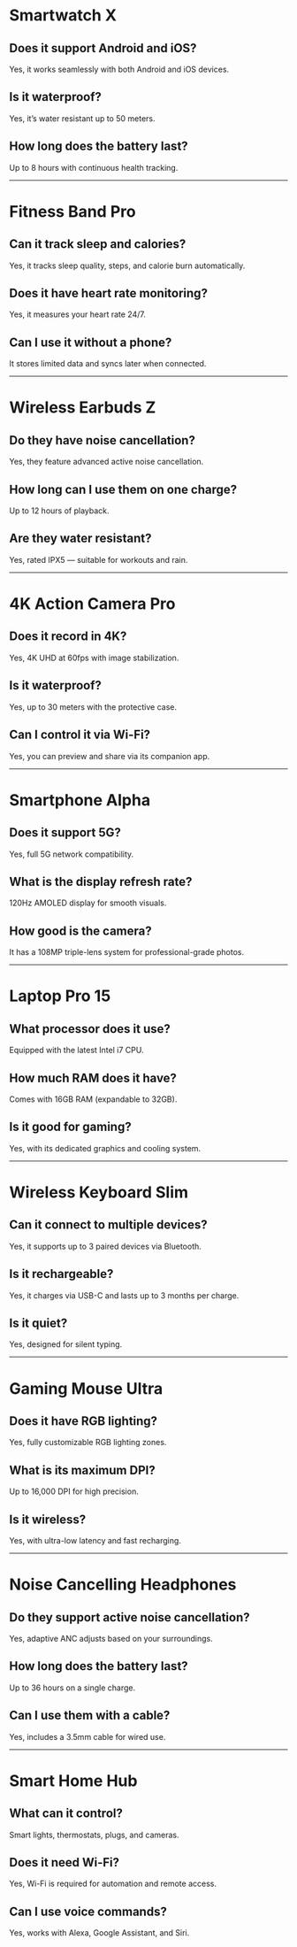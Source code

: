 # Smartwatch X
## Does it support Android and iOS?
Yes, it works seamlessly with both Android and iOS devices.

## Is it waterproof?
Yes, it’s water resistant up to 50 meters.

## How long does the battery last?
Up to 8 hours with continuous health tracking.

---

# Fitness Band Pro
## Can it track sleep and calories?
Yes, it tracks sleep quality, steps, and calorie burn automatically.

## Does it have heart rate monitoring?
Yes, it measures your heart rate 24/7.

## Can I use it without a phone?
It stores limited data and syncs later when connected.

---

# Wireless Earbuds Z
## Do they have noise cancellation?
Yes, they feature advanced active noise cancellation.

## How long can I use them on one charge?
Up to 12 hours of playback.

## Are they water resistant?
Yes, rated IPX5 — suitable for workouts and rain.

---

# 4K Action Camera Pro
## Does it record in 4K?
Yes, 4K UHD at 60fps with image stabilization.

## Is it waterproof?
Yes, up to 30 meters with the protective case.

## Can I control it via Wi-Fi?
Yes, you can preview and share via its companion app.

---

# Smartphone Alpha
## Does it support 5G?
Yes, full 5G network compatibility.

## What is the display refresh rate?
120Hz AMOLED display for smooth visuals.

## How good is the camera?
It has a 108MP triple-lens system for professional-grade photos.

---

# Laptop Pro 15
## What processor does it use?
Equipped with the latest Intel i7 CPU.

## How much RAM does it have?
Comes with 16GB RAM (expandable to 32GB).

## Is it good for gaming?
Yes, with its dedicated graphics and cooling system.

---

# Wireless Keyboard Slim
## Can it connect to multiple devices?
Yes, it supports up to 3 paired devices via Bluetooth.

## Is it rechargeable?
Yes, it charges via USB-C and lasts up to 3 months per charge.

## Is it quiet?
Yes, designed for silent typing.

---

# Gaming Mouse Ultra
## Does it have RGB lighting?
Yes, fully customizable RGB lighting zones.

## What is its maximum DPI?
Up to 16,000 DPI for high precision.

## Is it wireless?
Yes, with ultra-low latency and fast recharging.

---

# Noise Cancelling Headphones
## Do they support active noise cancellation?
Yes, adaptive ANC adjusts based on your surroundings.

## How long does the battery last?
Up to 36 hours on a single charge.

## Can I use them with a cable?
Yes, includes a 3.5mm cable for wired use.

---

# Smart Home Hub
## What can it control?
Smart lights, thermostats, plugs, and cameras.

## Does it need Wi-Fi?
Yes, Wi-Fi is required for automation and remote access.

## Can I use voice commands?
Yes, works with Alexa, Google Assistant, and Siri.
